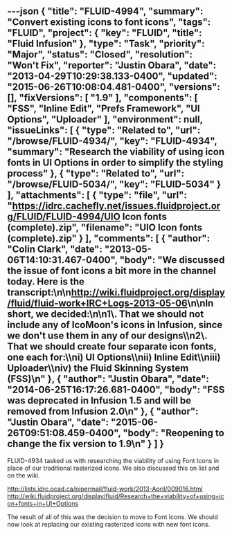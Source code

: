 ---json
{
  "title": "FLUID-4994",
  "summary": "Convert existing icons to font icons",
  "tags": "FLUID",
  "project": {
    "key": "FLUID",
    "title": "Fluid Infusion"
  },
  "type": "Task",
  "priority": "Major",
  "status": "Closed",
  "resolution": "Won't Fix",
  "reporter": "Justin Obara",
  "date": "2013-04-29T10:29:38.133-0400",
  "updated": "2015-06-26T10:08:04.481-0400",
  "versions": [],
  "fixVersions": [
    "1.9"
  ],
  "components": [
    "FSS",
    "Inline Edit",
    "Prefs Framework",
    "UI Options",
    "Uploader"
  ],
  "environment": null,
  "issueLinks": [
    {
      "type": "Related to",
      "url": "/browse/FLUID-4934/",
      "key": "FLUID-4934",
      "summary": "Research the viability of using icon fonts in UI Options in order to simplify the styling process"
    },
    {
      "type": "Related to",
      "url": "/browse/FLUID-5034/",
      "key": "FLUID-5034"
    }
  ],
  "attachments": [
    {
      "type": "file",
      "url": "https://idrc.cachefly.net/issues.fluidproject.org/FLUID/FLUID-4994/UIO Icon fonts (complete).zip",
      "filename": "UIO Icon fonts (complete).zip"
    }
  ],
  "comments": [
    {
      "author": "Colin Clark",
      "date": "2013-05-06T14:10:31.467-0400",
      "body": "We discussed the issue of font icons a bit more in the channel today. Here is the transcript:\n\n<http://wiki.fluidproject.org/display/fluid/fluid-work+IRC+Logs-2013-05-06>\n\nIn short, we decided:\n\n1\\. That we should not include any of IcoMoon's icons in Infusion, since we don't use them in any of our designs\\\n2\\. That we should create four separate icon fonts, one each for:\\\ni) UI Options\\\nii) Inline Edit\\\niii) Uploader\\\niv) the Fluid Skinning System (FSS)\n"
    },
    {
      "author": "Justin Obara",
      "date": "2014-06-25T16:17:26.681-0400",
      "body": "FSS was deprecated in Infusion 1.5 and will be removed from Infusion 2.0\n"
    },
    {
      "author": "Justin Obara",
      "date": "2015-06-26T09:51:08.459-0400",
      "body": "Reopening to change the fix version to 1.9\n"
    }
  ]
}
---
FLUID-4934 tasked us with researching the viability of using Font Icons in place of our traditional rasterized icons. We also discussed this on list and on the wiki.&#x20;

<http://lists.idrc.ocad.ca/pipermail/fluid-work/2013-April/009016.html>\
<http://wiki.fluidproject.org/display/fluid/Research+the+viability+of+using+icon+fonts+in+UI+Options>

The result of all of this was the decision to move to Font Icons. We should now look at replacing our existing rasterized icons with new font icons.

        